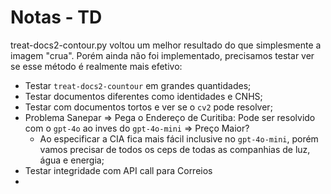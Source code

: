 # Notas - TD

treat-docs2-contour.py voltou um melhor resultado do que simplesmente a imagem "crua". Porém ainda não foi implementado, precisamos testar ver se esse método é realmente mais efetivo: 

* Testar `treat-docs2-countour` em grandes quantidades;
* Testar documentos diferentes como identidades e CNHS;
* Testar com documentos tortos e ver se o `cv2` pode resolver;
* Problema Sanepar => Pega o Endereço de Curitiba: Pode ser resolvido com o `gpt-4o` ao inves do `gpt-4o-mini` => Preço Maior?
    * Ao especificar a CIA fica mais fácil inclusive no `gpt-4o-mini`, porém vamos precisar de todos os ceps de todas as companhias de luz, água e energia;
* Testar integridade com API call para Correios
* 